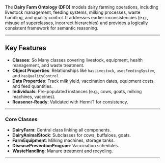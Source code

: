 
The **Dairy Farm Ontology (DFO)** models dairy farming operations, including livestock management, feeding systems, milking processes, waste handling, and quality control. It addresses earlier inconsistencies (e.g., misuse of superclasses, incorrect hierarchies) and provides a logically consistent framework for semantic reasoning.

---

## Key Features
- **Classes**: So Many classes covering livestock, equipment, health management, and waste treatment.
- **Object Properties**: Relationships like `hasLivestock`, `usesFeedingSystem`, and `hasQualityControl`.
- **Data Properties**: Track milk yield, vaccination dates, equipment costs, and feed quantities.
- **Individuals**: Pre-populated instances (e.g., cows, goats, milking machines, vaccines).
- **Reasoner-Ready**: Validated with HermiT for consistency.

---


### Core Classes
- **DairyFarm**: Central class linking all components.
- **DairyAnimalStock**: Subclasses for cows, buffaloes, goats.
- **FarmEquipment**: Milking machines, storage tanks.
- **DiseasePreventionProgram**: Vaccination schedules.
- **WasteHandling**: Manure treatment and recycling.

---


